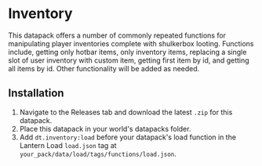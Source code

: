 # Inventory

This datapack offers a number of commonly repeated functions for manipulating player inventories complete with shulkerbox looting. Functions include, getting only hotbar items, only inventory items, replacing a single slot of user inventory with custom item, getting first item by id, and getting all items by id. Other functionality will be added as needed.

## Installation

1. Navigate to the Releases tab and download the latest `.zip` for this datapack.
2. Place this datapack in your world's datapacks folder.
3. Add `dt.inventory:load` before your datapack's load function in the Lantern Load `load.json` tag at `your_pack/data/load/tags/functions/load.json`.
